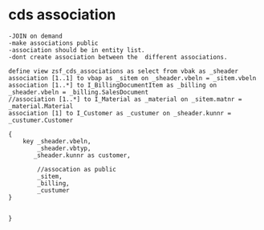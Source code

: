 <a name="top"></a>

# cds association
    -JOIN on demand
    -make associations public 
    -association should be in entity list.
    -dont create association between the  different associations.
  

```CDS
define view zsf_cds_associations as select from vbak as _sheader
association [1..1] to vbap as _sitem on _sheader.vbeln = _sitem.vbeln
association [1..*] to I_BillingDocumentItem as _billing on _sheader.vbeln = _billing.SalesDocument
//association [1..*] to I_Material as _material on _sitem.matnr = _material.Material
association [1] to I_Customer as _custumer on _sheader.kunnr = _custumer.Customer 

{
    key _sheader.vbeln,
        _sheader.vbtyp,
       _sheader.kunnr as customer,
        
        //assocation as public  
        _sitem,
        _billing,
        _custumer
}
 
        
}
 

```
